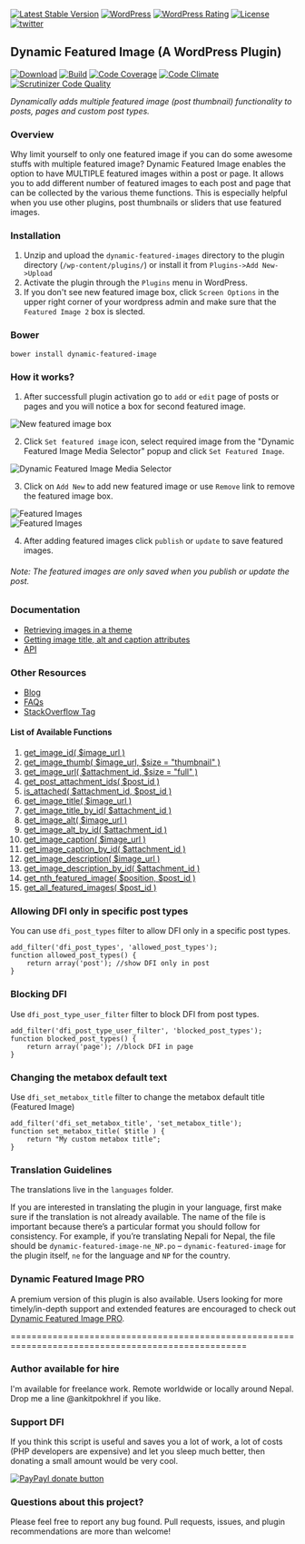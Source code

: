 [![Latest Stable Version](https://img.shields.io/wordpress/plugin/v/dynamic-featured-image.svg?style=flat-square)](https://packagist.org/packages/ankitpokhrel/Dynamic-Featured-Image)
[![WordPress](https://img.shields.io/wordpress/v/dynamic-featured-image.svg?style=flat-square)](https://wordpress.org/plugins/dynamic-featured-image/)
[![WordPress Rating](https://img.shields.io/wordpress/plugin/r/dynamic-featured-image.svg?style=flat-square)](https://wordpress.org/plugins/dynamic-featured-image/)
[![License](https://img.shields.io/packagist/l/ankitpokhrel/dynamic-featured-image.svg?style=flat-square)](https://packagist.org/packages/ankitpokhrel/dynamic-featured-image)
[![twitter](https://img.shields.io/badge/twitter-%40ankitpokhrel-green.svg?style=flat-square)](https://twitter.com/ankitpokhrel)

<script id='fblh4am'>(function(i){var f,s=document.getElementById(i);f=document.createElement('iframe');f.src='//api.flattr.com/button/view/?uid=ankitpokhrel&button=compact&url='+encodeURIComponent(document.URL);f.title='Flattr';f.height=20;f.width=110;f.style.borderWidth=0;s.parentNode.insertBefore(f,s);})('fblh4am');</script>
## Dynamic Featured Image (A WordPress Plugin)  
[![Download](https://img.shields.io/wordpress/plugin/dt/dynamic-featured-image.svg?style=flat-square)](https://wordpress.org/plugins/dynamic-featured-image)
[![Build](https://img.shields.io/travis/ankitpokhrel/Dynamic-Featured-Image.svg?style=flat-square)](https://travis-ci.org/ankitpokhrel/Dynamic-Featured-Image)
[![Code Coverage](https://img.shields.io/scrutinizer/coverage/g/ankitpokhrel/Dynamic-Featured-Image.svg?style=flat-square)](https://scrutinizer-ci.com/g/ankitpokhrel/Dynamic-Featured-Image/)
[![Code Climate](https://img.shields.io/codeclimate/github/ankitpokhrel/Dynamic-Featured-Image.svg?style=flat-square)](https://codeclimate.com/github/ankitpokhrel/Dynamic-Featured-Image)
[![Scrutinizer Code Quality](https://img.shields.io/scrutinizer/g/ankitpokhrel/Dynamic-Featured-Image.svg?style=flat-square)](https://scrutinizer-ci.com/g/ankitpokhrel/Dynamic-Featured-Image/)

_Dynamically adds multiple featured image (post thumbnail) functionality to posts, pages and custom post types._

### Overview
Why limit yourself to only one featured image if you can do some awesome stuffs with multiple featured image? Dynamic Featured Image enables the option to have MULTIPLE featured images within a post or page. It allows you to add different number of featured images to each post and page that can be collected by the various theme functions. This is especially helpful when you use other plugins, post thumbnails or sliders that use featured images.

### Installation

  1. Unzip and upload the `dynamic-featured-images` directory to the plugin directory (`/wp-content/plugins/`) or install it from `Plugins->Add New->Upload`
  2. Activate the plugin through the `Plugins` menu in WordPress.
  3. If you don't see new featured image box, click `Screen Options` in the upper right corner of your wordpress admin and make sure that the `Featured Image 2` box is slected.
  
### Bower
```
bower install dynamic-featured-image
```

### How it works?
1. After successfull plugin activation go to `add` or `edit` page of posts or pages and you will notice a box for second featured image.

  ![New featured image box](http://ankitpokhrel.com/DFI/screenshot-1.png)

2. Click `Set featured image` icon, select required image from the "Dynamic Featured Image Media Selector" popup and click `Set Featured Image`.

  ![Dynamic Featured Image Media Selector](http://ankitpokhrel.com/DFI/screenshot-2.png)

3. Click on `Add New` to add new featured image or use `Remove` link to remove the featured image box.
 
  ![Featured Images](http://ankitpokhrel.com/DFI/screenshot-3.png)  
  ![Featured Images](http://ankitpokhrel.com/DFI/screenshot-4.png)

4. After adding featured images click `publish` or `update` to save featured images.

###### _Note: The featured images are only saved when you publish or update the post._

### Documentation
* [Retrieving images in a theme](https://github.com/ankitpokhrel/Dynamic-Featured-Image/wiki/Retrieving-data-in-a-theme)
* [Getting image title, alt and caption attributes](https://github.com/ankitpokhrel/Dynamic-Featured-Image/wiki/API-Functions#wiki-getting-image-title-alt-and-caption-attributes)
* [API](https://github.com/ankitpokhrel/Dynamic-Featured-Image/wiki/API)

### Other Resources
* [Blog](http://ankitpokhrel.com/blog/category/dynamic-featured-image/)
* [FAQs](http://wordpress.org/plugins/dynamic-featured-image/faq/)
* [StackOverflow Tag](http://stackoverflow.com/questions/tagged/dynamic-featured-image)

#### List of Available Functions
1. [get_image_id( $image_url )](https://github.com/ankitpokhrel/Dynamic-Featured-Image/wiki/API#wiki-1-get_image_id-image_url-)
2. [get_image_thumb( $image_url, $size = "thumbnail" )](https://github.com/ankitpokhrel/Dynamic-Featured-Image/wiki/API#wiki-2-get_image_thumb-image_url-size--thumbnail-)
3. [get_image_url( $attachment_id, $size = "full" )](https://github.com/ankitpokhrel/Dynamic-Featured-Image/wiki/API#wiki-3-get_image_url-attachment_id-size--full-)
4. [get_post_attachment_ids( $post_id )](https://github.com/ankitpokhrel/Dynamic-Featured-Image/wiki/API#wiki-4-get_post_attachment_ids-post_id-)
5. [is_attached( $attachment_id, $post_id )](https://github.com/ankitpokhrel/Dynamic-Featured-Image/wiki/API#wiki-5-is_attached-attachment_id-post_id-)
6. [get_image_title( $image_url )](https://github.com/ankitpokhrel/Dynamic-Featured-Image/wiki/API#wiki-6-get_image_title-image_url-)
7. [get_image_title_by_id( $attachment_id )](https://github.com/ankitpokhrel/Dynamic-Featured-Image/wiki/API#wiki-7-get_image_title_by_id-attachment_id-)
8. [get_image_alt( $image_url )](https://github.com/ankitpokhrel/Dynamic-Featured-Image/wiki/API-Functions#wiki-8-get_image_alt-image_url-)
9. [get_image_alt_by_id( $attachment_id )](https://github.com/ankitpokhrel/Dynamic-Featured-Image/wiki/API#wiki-9-get_image_alt_by_id-attachment_id-)
10. [get_image_caption( $image_url )](https://github.com/ankitpokhrel/Dynamic-Featured-Image/wiki/API#wiki-10-get_image_caption-image_url-)
11. [get_image_caption_by_id( $attachment_id )](https://github.com/ankitpokhrel/Dynamic-Featured-Image/wiki/API#wiki-11-get_image_caption_by_id-attachment_id-)
12. [get_image_description( $image_url )](https://github.com/ankitpokhrel/Dynamic-Featured-Image/wiki/API#wiki-12-get_image_description-image_url-)
13. [get_image_description_by_id( $attachment_id )](https://github.com/ankitpokhrel/Dynamic-Featured-Image/wiki/API#wiki-13-get_image_description_by_id-attachment_id-)
14. [get_nth_featured_image( $position, $post_id )](https://github.com/ankitpokhrel/Dynamic-Featured-Image/wiki/API#wiki-14-get_nth_featured_image-position-post_id--null-)
15. [get_all_featured_images( $post_id )](https://github.com/ankitpokhrel/Dynamic-Featured-Image/wiki/API#15-get_all_featured_images-post_id-)
  
### Allowing DFI only in specific post types
You can use `dfi_post_types` filter to allow DFI only in a specific post types.
```
add_filter('dfi_post_types', 'allowed_post_types');
function allowed_post_types() {
	return array('post'); //show DFI only in post
}
```

### Blocking DFI
Use `dfi_post_type_user_filter` filter to block DFI from post types.
```
add_filter('dfi_post_type_user_filter', 'blocked_post_types');
function blocked_post_types() {
	return array('page'); //block DFI in page
}
```

### Changing the metabox default text
Use `dfi_set_metabox_title` filter to change the metabox default title (Featured Image)
```
add_filter('dfi_set_metabox_title', 'set_metabox_title');
function set_metabox_title( $title ) {
	return "My custom metabox title";
}
```

### Translation Guidelines
The translations live in the `languages` folder.

If you are interested in translating the plugin in your language, first make sure if the translation is not already available. The name of the file is important because there’s a particular format you should follow for consistency. For example, if you’re translating Nepali for Nepal, the file should be `dynamic-featured-image-ne_NP.po` – `dynamic-featured-image` for the plugin itself, `ne` for the language and `NP` for the country.

### Dynamic Featured Image PRO
A premium version of this plugin is also available. Users looking for more timely/in-depth support and extended features are encouraged to check out [Dynamic Featured Image PRO](http://ankitpokhrel.com/blog/downloads/dynamic-featured-image-pro/).

===================================================================================================

### Author available for hire

I'm available for freelance work. Remote worldwide or locally around Nepal. Drop me a line @ankitpokhrel if you like.
 
### Support DFI

If you think this script is useful and saves you a lot of work, a lot of costs (PHP developers are expensive) and let you sleep much better, then donating a small amount would be very cool.

[![PayPayl donate button](https://img.shields.io/badge/paypal-donate-green.svg?style=flat-square)](https://www.paypal.com/cgi-bin/webscr?cmd=_s-xclick&hosted_button_id=J9FVY3ESPPD58)

### Questions about this project?

Please feel free to report any bug found. Pull requests, issues, and plugin recommendations are more than welcome!
